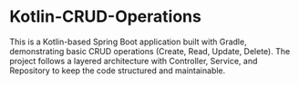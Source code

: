 # Kotlin-CRUD-Operations
This is a Kotlin-based Spring Boot application built with Gradle, demonstrating basic CRUD operations (Create, Read, Update, Delete). The project follows a layered architecture with Controller, Service, and Repository to keep the code structured and maintainable.
